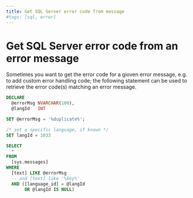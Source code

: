 ```yaml
---
title: Get SQL Server error code from message
#tags: [sql, error]
---
```


# Get SQL Server error code from an error message 

Sometimes you want to get the error code for a gioven  error message, e.g. to add custom 
error handling code; the following statement can be used to retrieve the error code(s) matching an error message.

```SQL
DECLARE
  @errorMsg NVARCHAR(100),
  @langId   INT

SET @errorMsg = '%duplicate%';

/* set a specific language, if known */
SET langId = 1033

SELECT 
  * 
FROM 
  [sys.messages]
WHERE 
  [text] LIKE @errorMsg 
  -- and [text] like '%key%' 
  AND ([language_id] = @langId 
       OR @langId IS NULL)
```       